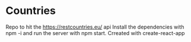 # Countries
Repo to hit the https://restcountries.eu/ api
Install the dependencies with npm -i and run the server with npm start.  Crreated with create-react-app
